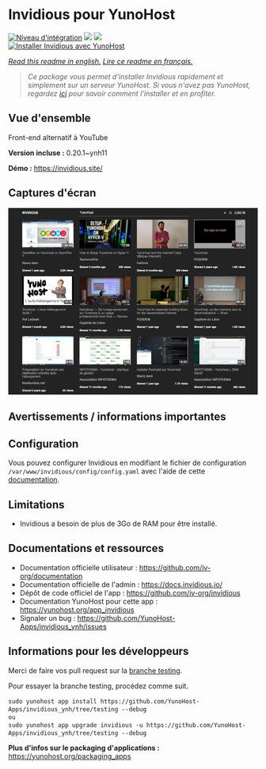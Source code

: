 # Invidious pour YunoHost

[![Niveau d'intégration](https://dash.yunohost.org/integration/invidious.svg)](https://dash.yunohost.org/appci/app/invidious) ![](https://ci-apps.yunohost.org/ci/badges/invidious.status.svg) ![](https://ci-apps.yunohost.org/ci/badges/invidious.maintain.svg)  
[![Installer Invidious avec YunoHost](https://install-app.yunohost.org/install-with-yunohost.svg)](https://install-app.yunohost.org/?app=invidious)

*[Read this readme in english.](./README.md)*
*[Lire ce readme en français.](./README_fr.md)*

> *Ce package vous permet d'installer Invidious rapidement et simplement sur un serveur YunoHost.
Si vous n'avez pas YunoHost, regardez [ici](https://yunohost.org/#/install) pour savoir comment l'installer et en profiter.*

## Vue d'ensemble

Front-end alternatif à YouTube

**Version incluse :** 0.20.1~ynh11

**Démo :** https://invidious.site/

## Captures d'écran

![](./doc/screenshots/screenshot.png)

## Avertissements / informations importantes

## Configuration

Vous pouvez configurer Invidious en modifiant le fichier de configuration `/var/www/invidious/config/config.yaml` avec l'aide de cette [documentation](https://github.com/iv-org/documentation/blob/master/Configuration.md).

## Limitations

* Invidious a besoin de plus de 3Go de RAM pour être installé.

## Documentations et ressources

* Documentation officielle utilisateur : https://github.com/iv-org/documentation
* Documentation officielle de l'admin : https://docs.invidious.io/
* Dépôt de code officiel de l'app : https://github.com/iv-org/invidious
* Documentation YunoHost pour cette app : https://yunohost.org/app_invidious
* Signaler un bug : https://github.com/YunoHost-Apps/invidious_ynh/issues

## Informations pour les développeurs

Merci de faire vos pull request sur la [branche testing](https://github.com/YunoHost-Apps/invidious_ynh/tree/testing).

Pour essayer la branche testing, procédez comme suit.
```
sudo yunohost app install https://github.com/YunoHost-Apps/invidious_ynh/tree/testing --debug
ou
sudo yunohost app upgrade invidious -u https://github.com/YunoHost-Apps/invidious_ynh/tree/testing --debug
```

**Plus d'infos sur le packaging d'applications :** https://yunohost.org/packaging_apps